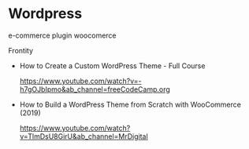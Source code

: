 # Wordpress

e-commerce plugin woocomerce

Frontity



- How to Create a Custom WordPress Theme - Full Course

  https://www.youtube.com/watch?v=-h7gOJbIpmo&ab_channel=freeCodeCamp.org

- How to Build a WordPress Theme from Scratch with WooCommerce (2019)

  https://www.youtube.com/watch?v=TlmDsU8GirU&ab_channel=MrDigital